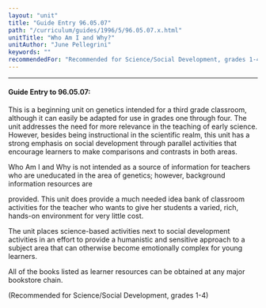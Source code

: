 ```yaml
---
layout: "unit"
title: "Guide Entry 96.05.07"
path: "/curriculum/guides/1996/5/96.05.07.x.html"
unitTitle: "Who Am I and Why?"
unitAuthor: "June Pellegrini"
keywords: ""
recommendedFor: "Recommended for Science/Social Development, grades 1-4"
---
```

<body>
<hr/>
 <h4>
  Guide Entry to 96.05.07:
 </h4>
 This is a beginning unit on genetics intended for a third grade classroom, although it can easily be adapted for use in grades one through four. The unit addresses the need for more relevance in the teaching of early science. However, besides being instructional in the scientific realm, this unit has a strong emphasis on social development through parallel activities that encourage learners to make comparisons and contrasts in both areas.
 <p>
  Who Am I and Why is not intended as a source of information for teachers who are uneducated in the area of genetics; however, background information resources are
 </p>
 <p>
  provided. This unit does provide a much needed idea bank of classroom activities for the teacher who wants to give her students a varied, rich, hands-on environment for very little cost.
 </p>
 <p>
  The unit places science-based activities next to social development activities in an effort to provide a humanistic and sensitive approach to a subject area that can otherwise become emotionally complex for young learners.
 </p>
 <p>
  All of the books listed as learner resources can be obtained at any major bookstore chain.
 </p>
 <p>
  (Recommended for Science/Social Development, grades 1-4)
 </p>

</body>